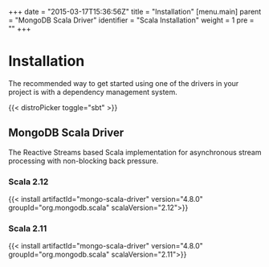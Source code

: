 +++
date = "2015-03-17T15:36:56Z"
title = "Installation"
[menu.main]
  parent = "MongoDB Scala Driver"
  identifier = "Scala Installation"
  weight = 1
  pre = "<i class='fa'></i>"
+++

# Installation

The recommended way to get started using one of the drivers in your project is with a dependency management system.

{{< distroPicker toggle="sbt" >}}

## MongoDB Scala Driver

The Reactive Streams based Scala implementation for asynchronous stream processing with non-blocking back pressure.

### Scala 2.12

{{< install artifactId="mongo-scala-driver" version="4.8.0" groupId="org.mongodb.scala" scalaVersion="2.12">}}

### Scala 2.11

{{< install artifactId="mongo-scala-driver" version="4.8.0" groupId="org.mongodb.scala" scalaVersion="2.11">}}
